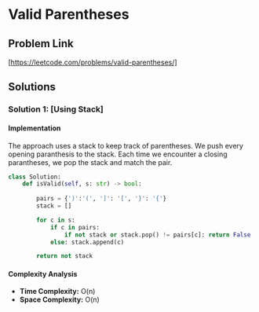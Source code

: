 # Valid Parentheses

## Problem Link

[https://leetcode.com/problems/valid-parentheses/]

## Solutions

### Solution 1: [Using Stack]

#### Implementation

The approach uses a stack to keep track of parentheses. We push every opening paranthesis to the stack. Each time we encounter a closing parantheses, we pop the stack and match the pair.

```python
class Solution:
    def isValid(self, s: str) -> bool:
        
        pairs = {')':'(', ']': '[', '}': '{'}
        stack = []

        for c in s:
            if c in pairs:
                if not stack or stack.pop() != pairs[c]: return False
            else: stack.append(c)

        return not stack

```

#### Complexity Analysis

- **Time Complexity:** O(n)
- **Space Complexity:** O(n)